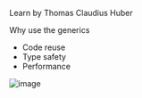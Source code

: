 Learn by Thomas Claudius Huber

Why use the generics
+ Code reuse
+ Type safety
+ Performance


![image](https://user-images.githubusercontent.com/22677953/184493573-07a89bf7-d97b-4516-9aea-e4773d9c9e42.png)
